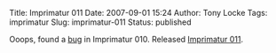 Title: Imprimatur 011
Date: 2007-09-01 15:24
Author: Tony Locke
Tags: imprimatur
Slug: imprimatur-011
Status: published

Ooops, found a [bug](http://sourceforge.net/tracker/index.php?func=detail&aid=1785726&group_id=145016&atid=760551) in Imprimatur 010. Released [Imprimatur 011](http://sourceforge.net/project/showfiles.php?group_id=145016).
